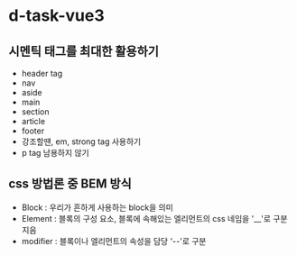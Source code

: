# d-task-vue3

## 시멘틱 태그를 최대한 활용하기

- header tag
- nav
- aside
- main
- section
- article
- footer
- 강조할땐, em, strong tag 사용하기
- p tag 남용하지 않기

## css 방법론 중 BEM 방식

- Block : 우리가 흔하게 사용하는 block을 의미
- Element : 블록의 구성 요소, 블록에 속해있는 엘리먼트의 css 네임을 '\_\_'로 구분지음
- modifier : 블록이나 엘리먼트의 속성을 담당 '--'로 구분
